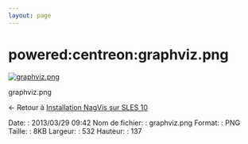 ```yaml
---
layout: page
---
```


powered:centreon:graphviz.png
=============================

[![graphviz.png](../..//assets/media/powered/centreon/graphviz.png@cache=&w=532&h=137 "graphviz.png")](../..//assets/media/powered/centreon/graphviz.png@cache= "Afficher le fichier original")

graphviz.png

← Retour à [Installation NagVis sur SLES
10](../../../nagios/addons/nagvis/nagvis-suse-install.html "nagios:addons:nagvis:nagvis-suse-install")

Date:
:   2013/03/29 09:42
Nom de fichier:
:   graphviz.png
Format:
:   PNG
Taille:
:   8KB
Largeur:
:   532
Hauteur:
:   137

